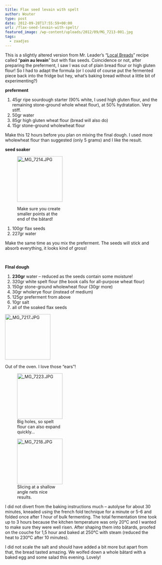 ```yaml
---
title: Flax seed levain with spelt
author: Wouter
type: post
date: 2012-09-28T17:55:59+00:00
url: /flax-seed-levain-with-spelt/
featured_image: /wp-content/uploads/2012/09/MG_7213-001.jpg
tags:
  - zaadjes
---
```


This is a slightly altered version from Mr. Leader&#8217;s &#8220;[Local Breads][2]&#8221; recipe called &#8220;**pain au levain**&#8221; but with flax seeds. Coincidence or not, after preparing the preferment, I saw I was out of plain bread flour or high gluten flour! So I had to adapt the formula (or I could of course put the fermented piece back into the fridge but hey, what&#8217;s baking bread without a little bit of experimenting?)

**preferment**

  1. 45gr ripe sourdough starter (90% white, I used high gluten flour, and the remaining stone-ground whole wheat flour), at 50% hydratation. Very stiff.
  2. 50gr water
  3. 85gr high gluten wheat flour (bread will also do)
  4. 15gr stone-ground wholewheat flour

Make this 12 hours before you plan on mixing the final dough. I used more wholewheat flour than suggested (only 5 grams) and I like the result.

**seed soaker**<figure style="width: 150px" class="wp-caption alignright">

[<img title="_MG_7214.JPG" src="https://lh3.ggpht.com/-5u-Kg_igtfk/UGXhkE2l39I/AAAAAAAAGl8/sGC5JquShDw/s150-c/_MG_7214.JPG" alt="_MG_7214.JPG" width="150" height="150" />][3]<figcaption class="wp-caption-text">Make sure you create smaller points at the end of the bâtard!</figcaption></figure> 

  1. 100gr flax seeds
  2. 227gr water

Make the same time as you mix the preferment. The seeds will stick and absorb everything, it looks kind of gross!

&nbsp;

<strong style="clear: both;">FInal dough</strong>

  1. **230gr** water &#8211; reduced as the seeds contain some moisture!
  2. 320gr white spelt flour (the book calls for all-purpose wheat flour)
  3. 150gr stone-ground wholewheat flour (30gr more)
  4. 30gr wholerye flour (instead of medium)
  5. 125gr preferment from above
  6. 10gr salt
  7. all of the soaked flax seeds<figure style="width: 150px" class="wp-caption alignleft">

[<img title="_MG_7217.JPG" src="https://lh4.ggpht.com/-0e2UqfWxjwg/UGXhl7cjzlI/AAAAAAAAGmE/6VMHFQgXZug/s150-c/_MG_7217.JPG" alt="_MG_7217.JPG" width="150" height="150" />][4]<figcaption class="wp-caption-text">Out of the oven. I love those &#8220;ears&#8221;!</figcaption></figure> <figure style="width: 150px" class="wp-caption alignleft">[<img title="_MG_7223.JPG" src="https://lh6.ggpht.com/-IaM7VSS-vdc/UGXhpNA84bI/AAAAAAAAGmU/3PJoCaQ_qxM/s150-c/_MG_7223.JPG" alt="_MG_7223.JPG" width="150" height="150" />][5]<figcaption class="wp-caption-text">Big holes, so spelt flour can also expand quickly&#8230;</figcaption></figure> <figure style="width: 150px" class="wp-caption alignleft">[<img title="_MG_7218.JPG" src="https://lh3.ggpht.com/-q6W39aek9ls/UGXhnp4PdPI/AAAAAAAAGmM/YSJKpxGce0M/s150-c/_MG_7218.JPG" alt="_MG_7218.JPG" width="150" height="150" />][6]<figcaption class="wp-caption-text">Slicing at a shallow angle nets nice results.</figcaption></figure> 

<p style="clear: both;">
  I did not divert from the baking instructions much &#8211; autolyse for about 30 minutes, kneaded using the french fold technique for a minute or 5-6 and folded once after 1 hour of bulk fermenting. The total fermentation time took up to 3 hours because the kitchen temperature was only 20°C and I wanted to make sure they were well risen. After shaping them into bâtards, proofed on the couche for 1,5 hour and baked at 250°C with steam (reduced the heat to 230°C after 10 minutes).
</p>

<p style="clear: both;">
  I did not scale the salt and should have added a bit more but apart from that, the bread tasted amazing. We wolfed down a whole bâtard with a baked egg and some salad this evening. Lovely!
</p>

 [1]: https://redzuurdesem.be/wp-content/uploads/2012/09/MG_7213-001.jpg
 [2]: http://www.amazon.com/Local-Breads-Sourdough-Whole-Grain-Recipes/dp/0393050556/ref=sr_1_1?ie=UTF8&qid=1348854339&sr=8-1&keywords=local+breads
 [3]: http://lh3.ggpht.com/-5u-Kg_igtfk/UGXhkE2l39I/AAAAAAAAGl8/sGC5JquShDw/s1024/_MG_7214.JPG "Make sure you create smaller points at the end of the bâtard"
 [4]: http://lh4.ggpht.com/-0e2UqfWxjwg/UGXhl7cjzlI/AAAAAAAAGmE/6VMHFQgXZug/s1024/_MG_7217.JPG "_MG_7217.JPG"
 [5]: http://lh6.ggpht.com/-IaM7VSS-vdc/UGXhpNA84bI/AAAAAAAAGmU/3PJoCaQ_qxM/s1024/_MG_7223.JPG "_MG_7223.JPG"
 [6]: http://lh3.ggpht.com/-q6W39aek9ls/UGXhnp4PdPI/AAAAAAAAGmM/YSJKpxGce0M/s1024/_MG_7218.JPG "_MG_7218.JPG"